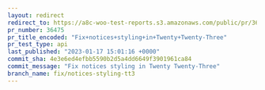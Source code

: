 ```yaml
---
layout: redirect
redirect_to: https://a8c-woo-test-reports.s3.amazonaws.com/public/pr/36475/api/index.html
pr_number: 36475
pr_title_encoded: "Fix+notices+styling+in+Twenty+Twenty-Three"
pr_test_type: api
last_published: "2023-01-17 15:01:16 +0000"
commit_sha: 4e3e6ed4efbb5590b2d5a4dd6649f3901961ca84
commit_message: "Fix notices styling in Twenty Twenty-Three"
branch_name: fix/notices-styling-tt3
---
```

